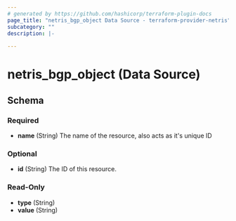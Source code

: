 ```yaml
---
# generated by https://github.com/hashicorp/terraform-plugin-docs
page_title: "netris_bgp_object Data Source - terraform-provider-netris"
subcategory: ""
description: |-
  
---
```


# netris_bgp_object (Data Source)





<!-- schema generated by tfplugindocs -->
## Schema

### Required

- **name** (String) The name of the resource, also acts as it's unique ID

### Optional

- **id** (String) The ID of this resource.

### Read-Only

- **type** (String)
- **value** (String)


